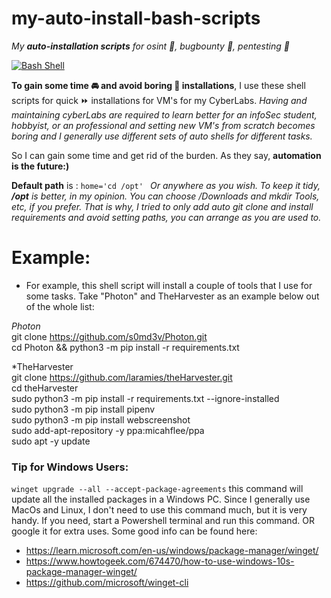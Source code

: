 # my-auto-install-bash-scripts

*My **auto-installation scripts** for osint 🧐, bugbounty 🐛, pentesting 🔨*

[![Bash Shell](https://badges.frapsoft.com/bash/v1/bash-200x34.png?v=103)](https://github.com/ellerbrock/open-source-badges/)



**To gain some time 🚘 and avoid boring 🥱 installations**, I use these shell scripts for quick ⏩ installations for VM's for my CyberLabs.
*Having and maintaining cyberLabs are required to learn better for an infoSec student, hobbyist, or an professional and setting new VM's from scratch becomes boring and I generally use different sets of auto shells for different tasks.*

So I can gain some time and get rid of the burden. As they say, **automation is the future:)**

**Default path** is : ````home='cd /opt' ````
*Or anywhere as you wish. To keep it tidy, **/opt** is better, in my opinion. You can choose /Downloads and mkdir Tools, etc, if you prefer. That is why, I tried to only add auto git clone and install requirements and avoid setting paths, you can arrange as you are used to.*

# Example:

- For example, this shell script will install a couple of tools that I use for some tasks. Take "Photon" and TheHarvester as an example below out of the whole list:

*Photon*<br /> 
git clone https://github.com/s0md3v/Photon.git<br />
cd Photon && python3 -m pip install -r requirements.txt

*TheHarvester<br /> 
git clone https://github.com/laramies/theHarvester.git<br />
cd theHarvester<br />
sudo python3 -m pip install -r requirements.txt --ignore-installed<br />
sudo python3 -m pip install pipenv<br />
sudo python3 -m pip install webscreenshot<br />
sudo add-apt-repository -y ppa:micahflee/ppa<br />
sudo apt -y update


### Tip for Windows Users:
 ````winget upgrade --all --accept-package-agreements```` this command will update all the installed packages in a Windows PC. Since I generally use MacOs and Linux, I don't need to use this command much, but it is very handy. If you need, start a Powershell terminal and run this command. OR google it for extra uses. Some good info can be found here:
- https://learn.microsoft.com/en-us/windows/package-manager/winget/
- https://www.howtogeek.com/674470/how-to-use-windows-10s-package-manager-winget/
- https://github.com/microsoft/winget-cli


